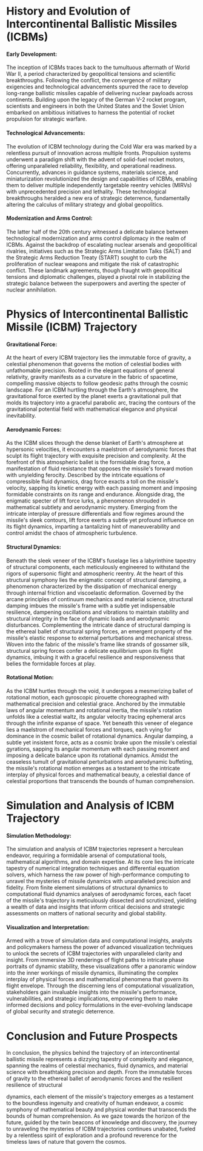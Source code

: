 # History and Evolution of Intercontinental Ballistic Missiles (ICBMs)

#### Early Development:
The inception of ICBMs traces back to the tumultuous aftermath of World War II, a period characterized by geopolitical tensions and scientific breakthroughs. Following the conflict, the convergence of military exigencies and technological advancements spurred the race to develop long-range ballistic missiles capable of delivering nuclear payloads across continents. Building upon the legacy of the German V-2 rocket program, scientists and engineers in both the United States and the Soviet Union embarked on ambitious initiatives to harness the potential of rocket propulsion for strategic warfare.

#### Technological Advancements:
The evolution of ICBM technology during the Cold War era was marked by a relentless pursuit of innovation across multiple fronts. Propulsion systems underwent a paradigm shift with the advent of solid-fuel rocket motors, offering unparalleled reliability, flexibility, and operational readiness. Concurrently, advances in guidance systems, materials science, and miniaturization revolutionized the design and capabilities of ICBMs, enabling them to deliver multiple independently targetable reentry vehicles (MIRVs) with unprecedented precision and lethality. These technological breakthroughs heralded a new era of strategic deterrence, fundamentally altering the calculus of military strategy and global geopolitics.

#### Modernization and Arms Control:
The latter half of the 20th century witnessed a delicate balance between technological modernization and arms control diplomacy in the realm of ICBMs. Against the backdrop of escalating nuclear arsenals and geopolitical rivalries, initiatives such as the Strategic Arms Limitation Talks (SALT) and the Strategic Arms Reduction Treaty (START) sought to curb the proliferation of nuclear weapons and mitigate the risk of catastrophic conflict. These landmark agreements, though fraught with geopolitical tensions and diplomatic challenges, played a pivotal role in stabilizing the strategic balance between the superpowers and averting the specter of nuclear annihilation.

# Physics of Intercontinental Ballistic Missile (ICBM) Trajectory

#### Gravitational Force:
At the heart of every ICBM trajectory lies the immutable force of gravity, a celestial phenomenon that governs the motion of celestial bodies with unfathomable precision. Rooted in the elegant equations of general relativity, gravity manifests as a curvature in the fabric of spacetime, compelling massive objects to follow geodesic paths through the cosmic landscape. For an ICBM hurtling through the Earth's atmosphere, the gravitational force exerted by the planet exerts a gravitational pull that molds its trajectory into a graceful parabolic arc, tracing the contours of the gravitational potential field with mathematical elegance and physical inevitability.

#### Aerodynamic Forces:
As the ICBM slices through the dense blanket of Earth's atmosphere at hypersonic velocities, it encounters a maelstrom of aerodynamic forces that sculpt its flight trajectory with exquisite precision and complexity. At the forefront of this atmospheric ballet is the formidable drag force, a manifestation of fluid resistance that opposes the missile's forward motion with unyielding ferocity. Described by the intricate equations of compressible fluid dynamics, drag force exacts a toll on the missile's velocity, sapping its kinetic energy with each passing moment and imposing formidable constraints on its range and endurance. Alongside drag, the enigmatic specter of lift force lurks, a phenomenon shrouded in mathematical subtlety and aerodynamic mystery. Emerging from the intricate interplay of pressure differentials and flow regimes around the missile's sleek contours, lift force exerts a subtle yet profound influence on its flight dynamics, imparting a tantalizing hint of maneuverability and control amidst the chaos of atmospheric turbulence.

#### Structural Dynamics:
Beneath the sleek veneer of the ICBM's fuselage lies a labyrinthine tapestry of structural components, each meticulously engineered to withstand the rigors of supersonic flight and atmospheric reentry. At the heart of this structural symphony lies the enigmatic concept of structural damping, a phenomenon characterized by the dissipation of mechanical energy through internal friction and viscoelastic deformation. Governed by the arcane principles of continuum mechanics and material science, structural damping imbues the missile's frame with a subtle yet indispensable resilience, dampening oscillations and vibrations to maintain stability and structural integrity in the face of dynamic loads and aerodynamic disturbances. Complementing the intricate dance of structural damping is the ethereal ballet of structural spring forces, an emergent property of the missile's elastic response to external perturbations and mechanical stress. Woven into the fabric of the missile's frame like strands of gossamer silk, structural spring forces confer a delicate equilibrium upon its flight dynamics, imbuing it with a graceful resilience and responsiveness that belies the formidable forces at play.

#### Rotational Motion:
As the ICBM hurtles through the void, it undergoes a mesmerizing ballet of rotational motion, each gyroscopic pirouette choreographed with mathematical precision and celestial grace. Anchored by the immutable laws of angular momentum and rotational inertia, the missile's rotation unfolds like a celestial waltz, its angular velocity tracing ephemeral arcs through the infinite expanse of space. Yet beneath this veneer of elegance lies a maelstrom of mechanical forces and torques, each vying for dominance in the cosmic ballet of rotational dynamics. Angular damping, a subtle yet insistent force, acts as a cosmic brake upon the missile's celestial gyrations, sapping its angular momentum with each passing moment and imposing a delicate balance upon its rotational dynamics. Amidst the ceaseless tumult of gravitational perturbations and aerodynamic buffeting, the missile's rotational motion emerges as a testament to the intricate interplay of physical forces and mathematical beauty, a celestial dance of celestial proportions that transcends the bounds of human comprehension.

# Simulation and Analysis of ICBM Trajectory

#### Simulation Methodology:
The simulation and analysis of ICBM trajectories represent a herculean endeavor, requiring a formidable arsenal of computational tools, mathematical algorithms, and domain expertise. At its core lies the intricate tapestry of numerical integration techniques and differential equation solvers, which harness the raw power of high-performance computing to unravel the mysteries of missile dynamics with unparalleled precision and fidelity. From finite element simulations of structural dynamics to computational fluid dynamics analyses of aerodynamic forces, each facet of the missile's trajectory is meticulously dissected and scrutinized, yielding a wealth of data and insights that inform critical decisions and strategic assessments on matters of national security and global stability.

#### Visualization and Interpretation:
Armed with a trove of simulation data and computational insights, analysts and policymakers harness the power of advanced visualization techniques to unlock the secrets of ICBM trajectories with unparalleled clarity and insight. From immersive 3D renderings of flight paths to intricate phase portraits of dynamic stability, these visualizations offer a panoramic window into the inner workings of missile dynamics, illuminating the complex interplay of physical forces and mathematical phenomena that govern its flight envelope. Through the discerning lens of computational visualization, stakeholders gain invaluable insights into the missile's performance, vulnerabilities, and strategic implications, empowering them to make informed decisions and policy formulations in the ever-evolving landscape of global security and strategic deterrence.

# Conclusion and Future Prospects

In conclusion, the physics behind the trajectory of an intercontinental ballistic missile represents a dizzying tapestry of complexity and elegance, spanning the realms of celestial mechanics, fluid dynamics, and material science with breathtaking precision and depth. From the immutable forces of gravity to the ethereal ballet of aerodynamic forces and the resilient resilience of structural

 dynamics, each element of the missile's trajectory emerges as a testament to the boundless ingenuity and creativity of human endeavor, a cosmic symphony of mathematical beauty and physical wonder that transcends the bounds of human comprehension. As we gaze towards the horizon of the future, guided by the twin beacons of knowledge and discovery, the journey to unraveling the mysteries of ICBM trajectories continues unabated, fueled by a relentless spirit of exploration and a profound reverence for the timeless laws of nature that govern the cosmos.
